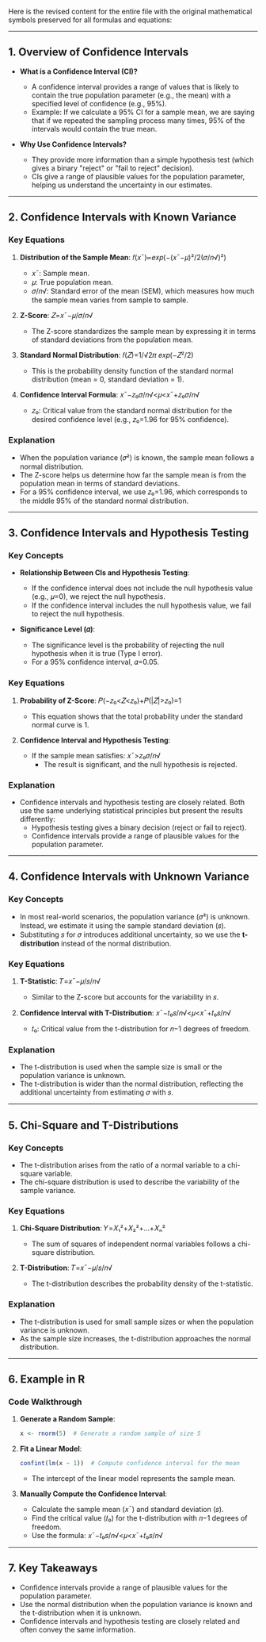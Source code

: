 Here is the revised content for the entire file with the original mathematical symbols preserved for all formulas and equations:

---

## **1. Overview of Confidence Intervals**
- **What is a Confidence Interval (CI)?**
  - A confidence interval provides a range of values that is likely to contain the true population parameter (e.g., the mean) with a specified level of confidence (e.g., 95%).
  - Example: If we calculate a 95% CI for a sample mean, we are saying that if we repeated the sampling process many times, 95% of the intervals would contain the true mean.

- **Why Use Confidence Intervals?**
  - They provide more information than a simple hypothesis test (which gives a binary "reject" or "fail to reject" decision).
  - CIs give a range of plausible values for the population parameter, helping us understand the uncertainty in our estimates.

---

## **2. Confidence Intervals with Known Variance**
### **Key Equations**
1. **Distribution of the Sample Mean**:
   𝑓(𝑥¯)∝𝑒𝑥𝑝(−(𝑥¯−𝜇)²/2(𝜎/𝑛√)²)
   - 𝑥¯: Sample mean.
   - 𝜇: True population mean.
   - 𝜎/𝑛√: Standard error of the mean (SEM), which measures how much the sample mean varies from sample to sample.

2. **Z-Score**:
   𝑍=𝑥¯−𝜇/𝜎/𝑛√
   - The Z-score standardizes the sample mean by expressing it in terms of standard deviations from the population mean.

3. **Standard Normal Distribution**:
   𝑓(𝑍)=1/√2𝜋 𝑒𝑥𝑝(−𝑍²/2)
   - This is the probability density function of the standard normal distribution (mean = 0, standard deviation = 1).

4. **Confidence Interval Formula**:
   𝑥¯−𝑧₀𝜎/𝑛√<𝜇<𝑥¯+𝑧₀𝜎/𝑛√
   - 𝑧₀: Critical value from the standard normal distribution for the desired confidence level (e.g., 𝑧₀=1.96 for 95% confidence).

### **Explanation**
- When the population variance (𝜎²) is known, the sample mean follows a normal distribution.
- The Z-score helps us determine how far the sample mean is from the population mean in terms of standard deviations.
- For a 95% confidence interval, we use 𝑧₀=1.96, which corresponds to the middle 95% of the standard normal distribution.

---

## **3. Confidence Intervals and Hypothesis Testing**
### **Key Concepts**
- **Relationship Between CIs and Hypothesis Testing**:
  - If the confidence interval does not include the null hypothesis value (e.g., 𝜇=0), we reject the null hypothesis.
  - If the confidence interval includes the null hypothesis value, we fail to reject the null hypothesis.

- **Significance Level (𝛼)**:
  - The significance level is the probability of rejecting the null hypothesis when it is true (Type I error).
  - For a 95% confidence interval, 𝛼=0.05.

### **Key Equations**
1. **Probability of Z-Score**:
   𝑃(−𝑧₀<𝑍<𝑧₀)+𝑃(|𝑍|>𝑧₀)=1
   - This equation shows that the total probability under the standard normal curve is 1.

2. **Confidence Interval and Hypothesis Testing**:
   - If the sample mean satisfies:
     𝑥¯>𝑧₀𝜎/𝑛√
     - The result is significant, and the null hypothesis is rejected.

### **Explanation**
- Confidence intervals and hypothesis testing are closely related. Both use the same underlying statistical principles but present the results differently:
  - Hypothesis testing gives a binary decision (reject or fail to reject).
  - Confidence intervals provide a range of plausible values for the population parameter.

---

## **4. Confidence Intervals with Unknown Variance**
### **Key Concepts**
- In most real-world scenarios, the population variance (𝜎²) is unknown. Instead, we estimate it using the sample standard deviation (𝑠).
- Substituting 𝑠 for 𝜎 introduces additional uncertainty, so we use the **t-distribution** instead of the normal distribution.

### **Key Equations**
1. **T-Statistic**:
   𝑇=𝑥¯−𝜇/𝑠/𝑛√
   - Similar to the Z-score but accounts for the variability in 𝑠.

2. **Confidence Interval with T-Distribution**:
   𝑥¯−𝑡₀𝑠/𝑛√<𝜇<𝑥¯+𝑡₀𝑠/𝑛√
   - 𝑡₀: Critical value from the t-distribution for 𝑛−1 degrees of freedom.

### **Explanation**
- The t-distribution is used when the sample size is small or the population variance is unknown.
- The t-distribution is wider than the normal distribution, reflecting the additional uncertainty from estimating 𝜎 with 𝑠.

---

## **5. Chi-Square and T-Distributions**
### **Key Concepts**
- The t-distribution arises from the ratio of a normal variable to a chi-square variable.
- The chi-square distribution is used to describe the variability of the sample variance.

### **Key Equations**
1. **Chi-Square Distribution**:
   𝑌=𝑋₁²+𝑋₂²+...+𝑋ₙ²
   - The sum of squares of independent normal variables follows a chi-square distribution.

2. **T-Distribution**:
   𝑇=𝑥¯−𝜇/𝑠/𝑛√
   - The t-distribution describes the probability density of the t-statistic.

### **Explanation**
- The t-distribution is used for small sample sizes or when the population variance is unknown.
- As the sample size increases, the t-distribution approaches the normal distribution.

---

## **6. Example in R**
### **Code Walkthrough**
1. **Generate a Random Sample**:
   ```R
   x <- rnorm(5)  # Generate a random sample of size 5
   ```

2. **Fit a Linear Model**:
   ```R
   confint(lm(x ~ 1))  # Compute confidence interval for the mean
   ```
   - The intercept of the linear model represents the sample mean.

3. **Manually Compute the Confidence Interval**:
   - Calculate the sample mean (𝑥¯) and standard deviation (𝑠).
   - Find the critical value (𝑡₀) for the t-distribution with 𝑛−1 degrees of freedom.
   - Use the formula:
     𝑥¯−𝑡₀𝑠/𝑛√<𝜇<𝑥¯+𝑡₀𝑠/𝑛√

---

## **7. Key Takeaways**
- Confidence intervals provide a range of plausible values for the population parameter.
- Use the normal distribution when the population variance is known and the t-distribution when it is unknown.
- Confidence intervals and hypothesis testing are closely related and often convey the same information.

